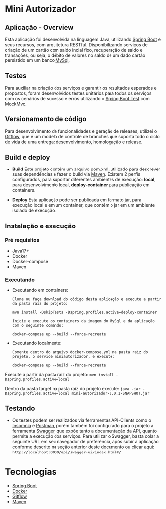# Mini Autorizador #


## Aplicação - Overview ##

Esta aplicação foi desenvolvida na linguagem Java, utilizando [Spring Boot](https://spring.io/projects/spring-boot) e seus recursos, com arquitetura RESTful. Disponibilizando serviços de criação de um cartão com saldo incial fixo, recuperação de saldo e transações, ou seja, o débito de valores no saldo de um dado cartão persistido em um banco [MySql](https://www.mysql.com/).

## Testes ##

  Para auxiliar na criação dos serviços e garantir os resultados esperados e propostos, foram desenvolvidos testes unitários para todos os serviços com os cenários de sucesso e erros utilizando o [Spring Boot Test](https://docs.spring.io/spring-boot/docs/1.5.2.RELEASE/reference/html/boot-features-testing.html) com MockMvc.

## Versionamento de código ##

  Para desenvolvimento de funcionalidades e geração de releases, utilizei o [Gitflow](https://github.com/nvie/gitflow), que é um modelo de controle de branches que suporta todo o ciclo de vida de uma entrega: desenvolvimento, homologação e release.

##  Build e deploy ##

* **Build** Este projeto contém um arquivo pom.xml, utilizado para descrever suas dependências e fazer o build via [Maven](https://maven.apache.org/).
  Existem 2 perfis configurados, para suportar diferentes ambientes de execução: **local**, para desenvolvimento local, **deploy-container** para publicação em containers.
  
* **Deploy** Esta aplicação pode ser publicada em formato jar, para execução local e em um container, que contém o jar em um ambiente isolado de execução.

##  Instalação e execução ##

### Pré requisitos ###
   
   *  Java17+
   *  Docker
   *  Docker-compose
   *  Maven

   
### Executando 
  
  - Executando em containers:
  	
  		Clone ou faça download do código desta aplicação e execute a partir da pasta raíz do projeto:
	```
	mvn install -DskipTests -Dspring.profiles.active=deploy-container
	```
	
  	    Inicie e execute os containers da imagem do MySql e da aplicação com o seguinte comando:
  	 ```	
	 docker-compose up --build --force-recreate
	 ```
	 
  - Executando localmente:
  		
  		Comente dentro do arquivo docker-compose.yml na pasta raiz do projeto, o service miniautorizador, e execute:
	```
	docker-compose up --build --force-recreate
	```

Execute a partir da pasta raiz do projeto:
	```
	mvn install -Dspring.profiles.active=local
	```

Dentro da pasta target na pasta raiz do projeto execute:
	```
	java -jar -Dspring.profiles.active=local mini-autorizador-0.0.1-SNAPSHOT.jar
	```


##  Testando ##

- Os testes podem ser realizados via ferramentas API-Clients como o [Insomnia](https://insomnia.rest/download) e [Postman](https://www.postman.com/), porém também foi configurado para o projeto a ferramenta [Swagger](https://swagger.io/), que expõe tanto a documentação da API, quanto permite a execução dos serviços.
 Para utilizar o Swagger, basta colar a seguinte URL em seu navegador de preferência, após subir a aplicação conforme descrito na seção anterior deste documento ou clicar [aqui](http://localhost:8080/api/swagger-ui/index.html#/):
		```
		http://localhost:8080/api/swagger-ui/index.html#/
		```

# Tecnologias ##

-  [Spring Boot](https://spring.io/projects/spring-boot)
-  [Docker](https://www.docker.com/)
-  [Gitflow](https://github.com/nvie/gitflow)
-  [Maven](https://maven.apache.org/)